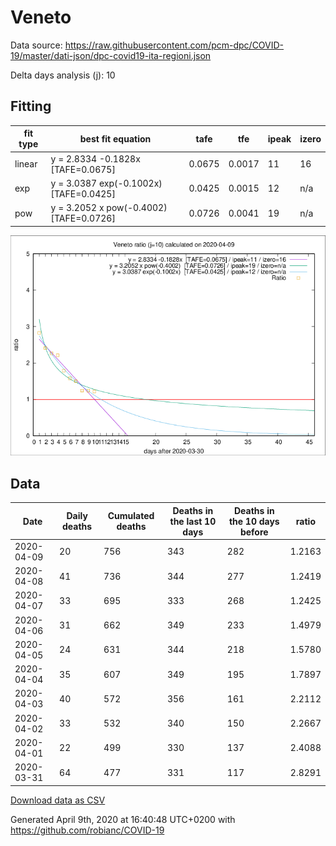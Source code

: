 # Veneto

Data source: https://raw.githubusercontent.com/pcm-dpc/COVID-19/master/dati-json/dpc-covid19-ita-regioni.json

Delta days analysis (j): 10

## Fitting 
|fit type|best fit equation|tafe|tfe|ipeak|izero|
|-------|-----|--------|------|---|---|
|linear|y = 2.8334 -0.1828x  [TAFE=0.0675]|0.0675|0.0017|11|16|
|exp|y = 3.0387 exp(-0.1002x)  [TAFE=0.0425]|0.0425|0.0015|12|n/a|
|pow|y = 3.2052 x pow(-0.4002)  [TAFE=0.0726]|0.0726|0.0041|19|n/a|

![Plot](COVID-19_veneto_j10_2020-04-09.png)

## Data
|Date|Daily deaths|Cumulated deaths|Deaths in the last 10 days|Deaths in the 10 days before|ratio|
|----|----------|-----------|-------|--------------------|-----|
|2020-04-09|20|756|343|282|1.2163|
|2020-04-08|41|736|344|277|1.2419|
|2020-04-07|33|695|333|268|1.2425|
|2020-04-06|31|662|349|233|1.4979|
|2020-04-05|24|631|344|218|1.5780|
|2020-04-04|35|607|349|195|1.7897|
|2020-04-03|40|572|356|161|2.2112|
|2020-04-02|33|532|340|150|2.2667|
|2020-04-01|22|499|330|137|2.4088|
|2020-03-31|64|477|331|117|2.8291|

[Download data as CSV](COVID-19_veneto_j10_2020-04-09.csv)

Generated April 9th, 2020 at 16:40:48 UTC+0200 with https://github.com/robianc/COVID-19
